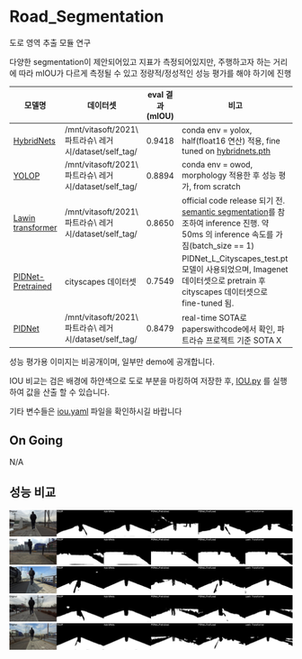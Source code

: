 # Road_Segmentation
도로 영역 추출 모듈 연구

다양한 segmentation이 제안되어있고 지표가 측정되어있지만, 주행하고자 하는 거리에 따라 mIOU가 다르게 측정될 수 있고 정량적/정성적인 성능 평가를 해야 하기에 진행


|모델명                                                  |데이터셋|eval 결과 (mIOU)|비고|
|---                                                    |---|---|---|
|[HybridNets](https://github.com/datvuthanh/HybridNets)|/mnt/vitasoft/2021\ 파트라슈\ 레거시/dataset/self_tag/|0.9418|conda env = yolox, half(float16 연산) 적용, fine tuned on [hybridnets.pth](https://github.com/datvuthanh/HybridNets/releases/download/v1.0/hybridnets.pth) |
|[YOLOP](https://github.com/hustvl/YOLOP)|/mnt/vitasoft/2021\ 파트라슈\ 레거시/dataset/self_tag/|0.8894|conda env = owod, morphology 적용한 후 성능 평가, from scratch|
|[Lawin transformer](https://arxiv.org/abs/2201.01615)|/mnt/vitasoft/2021\ 파트라슈\ 레거시/dataset/self_tag/|0.8650|official code release 되기 전. [semantic segmentation](https://github.com/sithu31296/semantic-segmentation)를 참조하여 inference 진행. 약 50ms 의 inference 속도를 가짐(batch_size == 1)|
|[PIDNet-Pretrained](https://github.com/XuJiacong/PIDNet)|cityscapes 데이터셋|0.7549|PIDNet_L_Cityscapes_test.pt 모델이 사용되었으며, Imagenet 데이터셋으로 pretrain 후 cityscapes 데이터셋으로 fine-tuned 됨.|
|[PIDNet](https://github.com/XuJiacong/PIDNet)|/mnt/vitasoft/2021\ 파트라슈\ 레거시/dataset/self_tag/|0.8479|real-time SOTA로 paperswithcode에서 확인, 파트라슈 프로젝트 기준 SOTA X|

성능 평가용 이미지는 비공개이며, 일부만 demo에 공개합니다.

IOU 비교는 검은 배경에 하얀색으로 도로 부분을 마킹하여 저장한 후, [IOU.py](./IOU.py) 를 실행하여 값을 산출 할 수 있습니다.

기타 변수들은 [iou.yaml](./conf/iou.yaml) 파일을 확인하시길 바랍니다

## On Going
N/A


## 성능 비교
![case1](./demo/0019.png)
![case2](./demo/0034.png)  
![case3](./demo/0051.png)  
![case4](./demo/0092.png)  
![case5](./demo/0116.png)  
